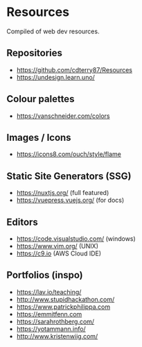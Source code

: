 # Resources

Compiled of web dev resources.

## Repositories

- https://github.com/cdterry87/Resources
- https://undesign.learn.uno/

## Colour palettes

- https://vanschneider.com/colors

## Images / Icons

- https://icons8.com/ouch/style/flame

## Static Site Generators (SSG)

- https://nuxtjs.org/ (full featured)
- https://vuepress.vuejs.org/ (for docs)

## Editors 

- https://code.visualstudio.com/ (windows)
- https://www.vim.org/ (UNIX)
- https://c9.io (AWS Cloud IDE)

## Portfolios (inspo)

- https://lav.io/teaching/
- http://www.stupidhackathon.com/
- https://www.patrickphilippa.com
- https://emmitfenn.com
- https://sarahrothberg.com/
- https://yotammann.info/
- http://www.kristenwiig.com/ 


